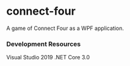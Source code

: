 # connect-four
A game of Connect Four as a WPF application.

<h3> Development Resources </h3>
Visual Studio 2019  
.NET Core 	3.0
